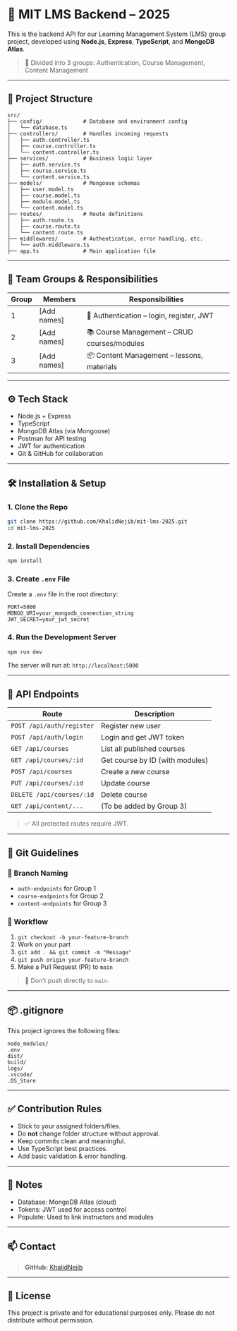 # 📘 MIT LMS Backend – 2025

This is the backend API for our Learning Management System (LMS) group project, developed using **Node.js**, **Express**, **TypeScript**, and **MongoDB Atlas**.

> 🧠 Divided into 3 groups: Authentication, Course Management, Content Management

---

## 📁 Project Structure

```
src/
├── config/             # Database and environment config
│   └── database.ts
├── controllers/        # Handles incoming requests
│   ├── auth.controller.ts
│   ├── course.controller.ts
│   └── content.controller.ts
├── services/           # Business logic layer
│   ├── auth.service.ts
│   ├── course.service.ts
│   └── content.service.ts
├── models/             # Mongoose schemas
│   ├── user.model.ts
│   ├── course.model.ts
│   ├── module.model.ts
│   └── content.model.ts
├── routes/             # Route definitions
│   ├── auth.route.ts
│   ├── course.route.ts
│   └── content.route.ts
├── middlewares/        # Authentication, error handling, etc.
│   └── auth.middleware.ts
├── app.ts              # Main application file
```

---

## 👥 Team Groups & Responsibilities

| Group | Members     | Responsibilities                              |
|-------|-------------|-----------------------------------------------|
| 1     | [Add names] | 🔐 Authentication – login, register, JWT     |
| 2     | [Add names] | 📚 Course Management – CRUD courses/modules  |
| 3     | [Add names] | 📦 Content Management – lessons, materials   |

---

## ⚙️ Tech Stack

- Node.js + Express
- TypeScript
- MongoDB Atlas (via Mongoose)
- Postman for API testing
- JWT for authentication
- Git & GitHub for collaboration

---

## 🛠️ Installation & Setup

### 1. Clone the Repo

```bash
git clone https://github.com/KhalidNejib/mit-lms-2025.git
cd mit-lms-2025
```

### 2. Install Dependencies

```bash
npm install
```

### 3. Create `.env` File

Create a `.env` file in the root directory:

```env
PORT=5000
MONGO_URI=your_mongodb_connection_string
JWT_SECRET=your_jwt_secret
```

### 4. Run the Development Server

```bash
npm run dev
```

The server will run at: `http://localhost:5000`

---

## 🚀 API Endpoints

| Route               | Description                           |
|---------------------|---------------------------------------|
| `POST /api/auth/register` | Register new user           |
| `POST /api/auth/login`    | Login and get JWT token     |
| `GET /api/courses`        | List all published courses  |
| `GET /api/courses/:id`    | Get course by ID (with modules) |
| `POST /api/courses`       | Create a new course         |
| `PUT /api/courses/:id`    | Update course               |
| `DELETE /api/courses/:id` | Delete course               |
| `GET /api/content/...`    | (To be added by Group 3)    |

> ✅ All protected routes require JWT.

---

## 🚧 Git Guidelines

### 📁 Branch Naming
- `auth-endpoints` for Group 1
- `course-endpoints` for Group 2
- `content-endpoints` for Group 3

### 🔄 Workflow

1. `git checkout -b your-feature-branch`
2. Work on your part
3. `git add . && git commit -m "Message"`
4. `git push origin your-feature-branch`
5. Make a Pull Request (PR) to `main`

> 🛑 Don’t push directly to `main`.

---

## 📦 .gitignore

This project ignores the following files:

```
node_modules/
.env
dist/
build/
logs/
.vscode/
.DS_Store
```

---

## ✅ Contribution Rules

- Stick to your assigned folders/files.
- Do **not** change folder structure without approval.
- Keep commits clean and meaningful.
- Use TypeScript best practices.
- Add basic validation & error handling.

---

## 📌 Notes

- Database: MongoDB Atlas (cloud)
- Tokens: JWT used for access control
- Populate: Used to link instructors and modules

---

## 📫 Contact

> **GitHub:** [KhalidNejib](https://github.com/KhalidNejib)

---

## 🏁 License

This project is private and for educational purposes only. Please do not distribute without permission.
